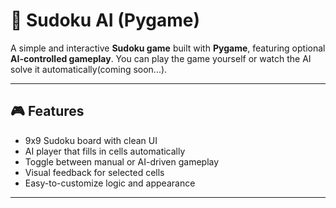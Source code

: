 # 🧠 Sudoku AI (Pygame)

A simple and interactive **Sudoku game** built with **Pygame**, featuring optional **AI-controlled gameplay**. You can play the game yourself or watch the AI solve it automatically(coming soon...).

---

## 🎮 Features

- 9x9 Sudoku board with clean UI
- AI player that fills in cells automatically
- Toggle between manual or AI-driven gameplay
- Visual feedback for selected cells
- Easy-to-customize logic and appearance

---
